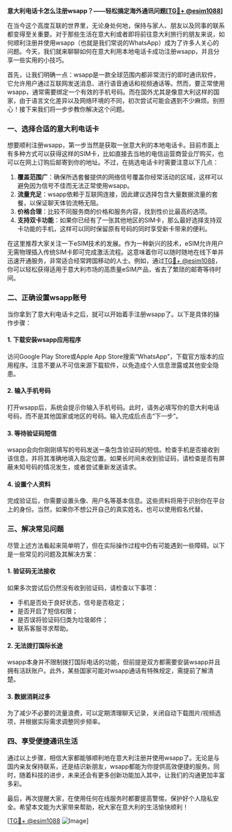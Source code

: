 **意大利电话卡怎么注册wsapp？——轻松搞定海外通讯问题[[TG💪+ @esim1088](https://t.me/s/esim1088)]**

在当今这个高度互联的世界里，无论身处何地，保持与家人、朋友以及同事的联系都变得至关重要。对于那些生活在意大利或者即将前往意大利旅行的朋友来说，如何顺利注册并使用wsapp（也就是我们常说的WhatsApp）成为了许多人关心的问题。今天，我们就来聊聊如何在意大利用本地电话卡成功注册wsapp，并且分享一些实用的小技巧。

首先，让我们明确一点：wsapp是一款全球范围内都非常流行的即时通讯软件，它允许用户通过互联网发送消息、进行语音通话和视频通话等。然而，要正常使用wsapp，通常需要绑定一个有效的手机号码。而在国外尤其是像意大利这样的国家，由于语言文化差异以及网络环境的不同，初次尝试可能会遇到不少麻烦。别担心！接下来我们将一步步教你解决这个问题。

### 一、选择合适的意大利电话卡

想要顺利注册wsapp，第一步当然是获取一张意大利的本地电话卡。目前市面上有多种方式可以获得这样的SIM卡，比如直接去当地的电信运营商营业厅购买，也可以在网上订购后邮寄到你的地址。不过，在挑选电话卡时需要注意以下几点：

1. **覆盖范围广**：确保所选套餐提供的网络信号覆盖你经常活动的区域，这样可以避免因为信号不佳而无法正常使用wsapp。
2. **流量充足**：wsapp依赖于互联网连接，因此建议选择包含大量数据流量的套餐，以保证聊天体验流畅无阻。
3. **价格合理**：比较不同服务商的价格和服务内容，找到性价比最高的选项。
4. **支持双卡功能**：如果你已经有了一张其他地区的SIM卡，那么最好选择支持双卡功能的手机，这样可以同时保留原有号码的同时享受新卡带来的便利。

在这里推荐大家关注一下eSIM技术的发展。作为一种新兴的技术，eSIM允许用户无需物理插入传统SIM卡即可完成激活流程。这意味着你可以随时随地在线下单并迅速开通服务，非常适合经常跨国移动的人士。例如，通过[TG💪+ @esim1088](https://t.me/s/esim1088)，你可以轻松获得适用于意大利市场的高质量eSIM产品，省去了繁琐的邮寄等待时间。

### 二、正确设置wsapp账号

当你拿到了意大利电话卡之后，就可以开始着手注册wsapp了。以下是具体的操作步骤：

#### 1. 下载安装wsapp应用程序
访问Google Play Store或Apple App Store搜索“WhatsApp”，下载官方版本的应用程序。注意不要从不可信来源下载软件，以免造成个人信息泄露或其他安全隐患。

#### 2. 输入手机号码
打开wsapp后，系统会提示你输入手机号码。此时，请务必填写你的意大利电话号码，而不是其他国家或地区的号码。输入完成后点击“下一步”。

#### 3. 等待验证码短信
wsapp会向你刚刚填写的号码发送一条包含验证码的短信。检查手机是否接收到该信息，并将其准确地填入指定位置。如果长时间未收到验证码，请检查是否有屏蔽未知号码的情况发生，或者尝试重新发送请求。

#### 4. 设置个人资料
完成验证后，你需要设置头像、用户名等基本信息。这些资料将用于识别你在平台上的身份。当然，如果你不想公开自己的真实姓名，也可以使用假名代替。

### 三、解决常见问题

尽管上述方法看起来简单明了，但在实际操作过程中仍有可能遇到一些障碍。以下是一些常见的问题及其解决方案：

#### 1. 验证码无法接收
如果多次尝试后仍然没有收到验证码，请检查以下事项：
- 手机是否处于良好状态，信号是否稳定；
- 是否开启了短信权限；
- 是否误将验证码归类为垃圾邮件；
- 联系客服寻求帮助。

#### 2. 无法拨打国际长途
wsapp本身并不限制拨打国际电话的功能，但前提是双方都需要安装wsapp并且拥有活跃账户。此外，某些国家可能对wsapp通话有特殊规定，需提前了解清楚。

#### 3. 数据消耗过多
为了减少不必要的流量浪费，可以定期清理聊天记录，关闭自动下载图片/视频选项，并根据实际需求调整同步频率。

### 四、享受便捷通讯生活

通过以上步骤，相信大家都能够顺利地在意大利注册并使用wsapp了。无论是与国内亲友保持联系，还是结识新朋友，wsapp都能为你提供高效便捷的服务。同时，随着科技的进步，未来还会有更多创新功能加入其中，让我们的沟通更加丰富多彩。

最后，再次提醒大家，在使用任何在线服务时都要提高警惕，保护好个人隐私安全。希望本文能为大家带来帮助，祝大家在意大利的生活愉快顺利！

[[TG💪+ @esim1088](https://t.me/s/esim1088) ![Image](https://i.postimg.cc/4NQfJmqS/Snipaste-2025-05-13-00-14-12.png)]